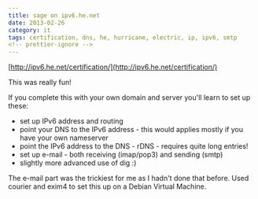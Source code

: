 ```yaml
---
title: sage on ipv6.he.net
date: 2013-02-26
category: it
tags: certification, dns, he, hurricane, electric, ip, ipv6, smtp
<!-- prettier-ignore -->
---
```


[http://ipv6.he.net/certification/](http://ipv6.he.net/certification/)

This was really fun!

If you complete this with your own domain and server you'll learn to set up
these:

- set up IPv6 address and routing
- point your DNS to the IPv6 address - this would applies mostly if you have
  your own nameserver
- point the IPv6 address to the DNS - rDNS - requires quite long entries!
- set up e-mail - both receiving (imap/pop3) and sending (smtp)
- slightly more advanced use of dig :)

The e-mail part was the trickiest for me as I hadn't done that before. Used
courier and exim4 to set this up on a Debian Virtual Machine.
